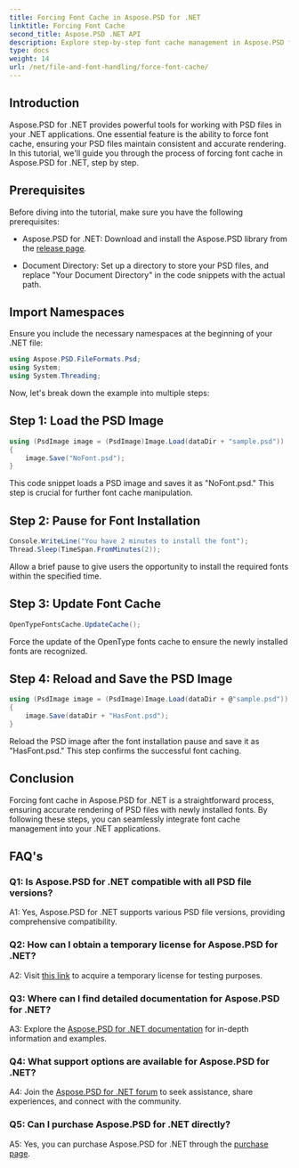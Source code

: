 ```yaml
---
title: Forcing Font Cache in Aspose.PSD for .NET
linktitle: Forcing Font Cache
second_title: Aspose.PSD .NET API
description: Explore step-by-step font cache management in Aspose.PSD for .NET. Ensure precise rendering with this powerful .NET library. 
type: docs
weight: 14
url: /net/file-and-font-handling/force-font-cache/
---
```

## Introduction

Aspose.PSD for .NET provides powerful tools for working with PSD files in your .NET applications. One essential feature is the ability to force font cache, ensuring your PSD files maintain consistent and accurate rendering. In this tutorial, we'll guide you through the process of forcing font cache in Aspose.PSD for .NET, step by step.

## Prerequisites

Before diving into the tutorial, make sure you have the following prerequisites:

- Aspose.PSD for .NET: Download and install the Aspose.PSD library from the [release page](https://releases.aspose.com/psd/net/).

- Document Directory: Set up a directory to store your PSD files, and replace "Your Document Directory" in the code snippets with the actual path.

## Import Namespaces

Ensure you include the necessary namespaces at the beginning of your .NET file:

```csharp
using Aspose.PSD.FileFormats.Psd;
using System;
using System.Threading;
```

Now, let's break down the example into multiple steps:

## Step 1: Load the PSD Image

```csharp
using (PsdImage image = (PsdImage)Image.Load(dataDir + "sample.psd"))
{
    image.Save("NoFont.psd");
}
```

This code snippet loads a PSD image and saves it as "NoFont.psd." This step is crucial for further font cache manipulation.

## Step 2: Pause for Font Installation

```csharp
Console.WriteLine("You have 2 minutes to install the font");
Thread.Sleep(TimeSpan.FromMinutes(2));
```

Allow a brief pause to give users the opportunity to install the required fonts within the specified time.

## Step 3: Update Font Cache

```csharp
OpenTypeFontsCache.UpdateCache();
```

Force the update of the OpenType fonts cache to ensure the newly installed fonts are recognized.

## Step 4: Reload and Save the PSD Image

```csharp
using (PsdImage image = (PsdImage)Image.Load(dataDir + @"sample.psd"))
{
    image.Save(dataDir + "HasFont.psd");
}
```

Reload the PSD image after the font installation pause and save it as "HasFont.psd." This step confirms the successful font caching.

## Conclusion

Forcing font cache in Aspose.PSD for .NET is a straightforward process, ensuring accurate rendering of PSD files with newly installed fonts. By following these steps, you can seamlessly integrate font cache management into your .NET applications.

## FAQ's

### Q1: Is Aspose.PSD for .NET compatible with all PSD file versions?

A1: Yes, Aspose.PSD for .NET supports various PSD file versions, providing comprehensive compatibility.

### Q2: How can I obtain a temporary license for Aspose.PSD for .NET?

A2: Visit [this link](https://purchase.aspose.com/temporary-license/) to acquire a temporary license for testing purposes.

### Q3: Where can I find detailed documentation for Aspose.PSD for .NET?

A3: Explore the [Aspose.PSD for .NET documentation](https://reference.aspose.com/psd/net/) for in-depth information and examples.

### Q4: What support options are available for Aspose.PSD for .NET?

A4: Join the [Aspose.PSD for .NET forum](https://forum.aspose.com/c/psd/34) to seek assistance, share experiences, and connect with the community.

### Q5: Can I purchase Aspose.PSD for .NET directly?

A5: Yes, you can purchase Aspose.PSD for .NET through the [purchase page](https://purchase.aspose.com/buy).

